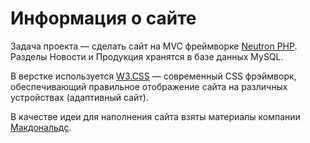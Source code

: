 # Информация о сайте
Задача проекта — сделать сайт на MVC фреймворке [Neutron PHP](https://github.com/fpestunov/Neutron-PHP). Разделы Новости и Продукция хранятся в базе данных MySQL.

В верстке используется [W3.CSS](https://www.w3schools.com/w3css/default.asp) — современный CSS фрэймворк, обеспечивающий правильное отображение сайта на различных устройствах (адаптивный сайт).

В качестве идеи для наполнения сайта взяты материалы компании [Макдональдс](https://mcdonalds.ru).

